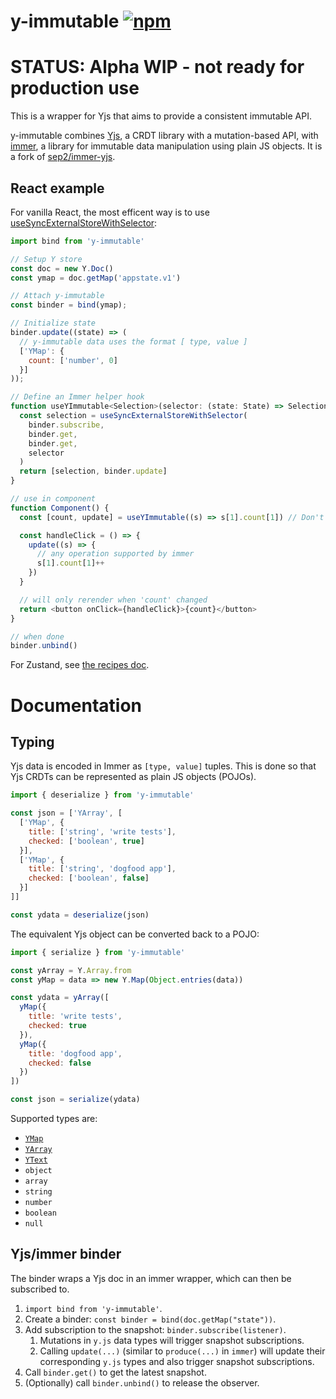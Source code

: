# y-immutable [![npm](https://img.shields.io/npm/v/y-immutable.svg)](https://www.npmjs.com/package/y-immutable)

# STATUS: Alpha WIP - not ready for production use

This is a wrapper for Yjs that aims to provide a consistent immutable API.

y-immutable combines [Yjs](https://github.com/yjs/yjs), a CRDT library with a mutation-based API, with [immer](https://github.com/immerjs/immer), a library for immutable data manipulation using plain JS objects. It is a fork of [sep2/immer-yjs](https://github.com/sep2/immer-yjs).

## React example

For vanilla React, the most efficent way is to use [useSyncExternalStoreWithSelector](https://github.com/reactwg/react-18/discussions/86):

```js
import bind from 'y-immutable'

// Setup Y store
const doc = new Y.Doc()
const ymap = doc.getMap('appstate.v1')

// Attach y-immutable
const binder = bind(ymap);

// Initialize state
binder.update((state) => (
  // y-immutable data uses the format [ type, value ]
  ['YMap': {
    count: ['number', 0]
  }]
));

// Define an Immer helper hook
function useYImmutable<Selection>(selector: (state: State) => Selection) {
  const selection = useSyncExternalStoreWithSelector(
    binder.subscribe,
    binder.get,
    binder.get,
    selector
  )
  return [selection, binder.update]
}

// use in component
function Component() {
  const [count, update] = useYImmutable((s) => s[1].count[1]) // Don't forget the [1] after each prop!

  const handleClick = () => {
    update((s) => {
      // any operation supported by immer
      s[1].count[1]++
    })
  }

  // will only rerender when 'count' changed
  return <button onClick={handleClick}>{count}</button>
}

// when done
binder.unbind()
```

For Zustand, see [the recipes doc](https://docs.pmnd.rs/zustand/recipes/recipes#sick-of-reducers-and-changing-nested-state?-use-immer!).

# Documentation

## Typing

Yjs data is encoded in Immer as `[type, value]` tuples. This is done so that Yjs CRDTs can be represented as plain JS objects (POJOs).

```js
import { deserialize } from 'y-immutable'

const json = ['YArray', [
  ['YMap', {
    title: ['string', 'write tests'],
    checked: ['boolean', true]
  }],
  ['YMap', {
    title: ['string', 'dogfood app'],
    checked: ['boolean', false]
  }]
]]

const ydata = deserialize(json)
```

The equivalent Yjs object can be converted back to a POJO:

```js
import { serialize } from 'y-immutable'

const yArray = Y.Array.from
const yMap = data => new Y.Map(Object.entries(data))

const ydata = yArray([
  yMap({
    title: 'write tests',
    checked: true
  }),
  yMap({
    title: 'dogfood app',
    checked: false
  })
])

const json = serialize(ydata)
```

Supported types are:

- [`YMap`](https://docs.yjs.dev/api/shared-types/y.map)
- [`YArray`](https://docs.yjs.dev/api/shared-types/y.array)
- [`YText`](https://docs.yjs.dev/api/shared-types/y.text)
- `object`
- `array`
- `string`
- `number`
- `boolean`
- `null`

## Yjs/immer binder

The binder wraps a Yjs doc in an immer wrapper, which can then be subscribed to.

1. `import bind from 'y-immutable'`.
2. Create a binder: `const binder = bind(doc.getMap("state"))`.
3. Add subscription to the snapshot: `binder.subscribe(listener)`.
   1. Mutations in `y.js` data types will trigger snapshot subscriptions.
   2. Calling `update(...)` (similar to `produce(...)` in `immer`) will update their corresponding `y.js` types and also trigger snapshot subscriptions.
4. Call `binder.get()` to get the latest snapshot.
5. (Optionally) call `binder.unbind()` to release the observer.

